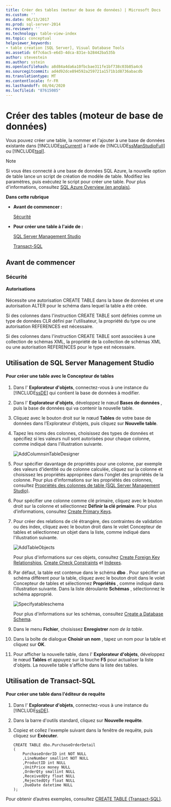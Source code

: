 ```yaml
---
title: Créer des tables (moteur de base de données) | Microsoft Docs
ms.custom: ''
ms.date: 06/13/2017
ms.prod: sql-server-2014
ms.reviewer: ''
ms.technology: table-view-index
ms.topic: conceptual
helpviewer_keywords:
- table creation [SQL Server], Visual Database Tools
ms.assetid: 6f7c6ac5-e6d3-4dca-831e-b28442ba535b
author: stevestein
ms.author: sstein
ms.openlocfilehash: a8d84a4da6a10fbcbae311fe1bf738c03b85a4c6
ms.sourcegitcommit: ad4d92dce894592a259721a1571b1d8736abacdb
ms.translationtype: MT
ms.contentlocale: fr-FR
ms.lasthandoff: 08/04/2020
ms.locfileid: "87615085"
---
```

# <a name="create-tables-database-engine"></a>Créer des tables (moteur de base de données)
  Vous pouvez créer une table, la nommer et l'ajouter à une base de données existante dans [!INCLUDE[ssCurrent](../../includes/sscurrent-md.md)] à l'aide de [!INCLUDE[ssManStudioFull](../../includes/ssmanstudiofull-md.md)] ou [!INCLUDE[tsql](../../includes/tsql-md.md)].

> [!NOTE]
>  Si vous êtes connecté à une base de données SQL Azure, la nouvelle option de table lance un script de création de modèle de table. Modifiez les paramètres, puis exécutez le script pour créer une table. Pour plus d'informations, consultez [SQL Azure Overview (en anglais)](https://microsoft.sharepoint.com/sites/infopedia_g01/pages/cards/azure-sql-database.aspx).

 **Dans cette rubrique**

-   **Avant de commencer :**

     [Sécurité](#Security)

-   **Pour créer une table à l'aide de :**

     [SQL Server Management Studio](#SSMSProcedure)

     [Transact-SQL](#TsqlProcedure)

##  <a name="before-you-begin"></a><a name="BeforeYouBegin"></a> Avant de commencer

###  <a name="security"></a><a name="Security"></a> Sécurité

####  <a name="permissions"></a><a name="Permissions"></a> Autorisations
 Nécessite une autorisation CREATE TABLE dans la base de données et une autorisation ALTER pour le schéma dans lequel la table a été créée.

 Si des colonnes dans l'instruction CREATE TABLE sont définies comme un type de données CLR défini par l'utilisateur, la propriété du type ou une autorisation REFERENCES est nécessaire.

 Si des colonnes dans l'instruction CREATE TABLE sont associées à une collection de schémas XML, la propriété de la collection de schémas XML ou une autorisation REFERENCES pour le type est nécessaire.

##  <a name="using-sql-server-management-studio"></a><a name="SSMSProcedure"></a> Utilisation de SQL Server Management Studio

#### <a name="to-create-a-table-with-table-designer"></a>Pour créer une table avec le Concepteur de tables

1.  Dans l' **Explorateur d'objets**, connectez-vous à une instance du [!INCLUDE[ssDE](../../includes/ssde-md.md)] qui contient la base de données à modifier.

2.  Dans l' **Explorateur d'objets**, développez le nœud **Bases de données** , puis la base de données qui va contenir la nouvelle table.

3.  Cliquez avec le bouton droit sur le nœud **Tables** de votre base de données dans l’Explorateur d’objets, puis cliquez sur **Nouvelle table**.

4.  Tapez les noms des colonnes, choisissez des types de données et spécifiez si les valeurs null sont autorisées pour chaque colonne, comme indiqué dans l'illustration suivante.

     ![AddColumnsinTableDesigner](../../database-engine/media/addcolumnsintabledesigner.gif "AddColumnsinTableDesigner")

5.  Pour spécifier davantage de propriétés pour une colonne, par exemple des valeurs d'identité ou de colonne calculée, cliquez sur la colonne et choisissez les propriétés appropriées dans l'onglet des propriétés de la colonne. Pour plus d’informations sur les propriétés des colonnes, consultez [Propriétés des colonnes de table &#40;SQL Server Management Studio&#41;](table-column-properties-sql-server-management-studio.md).

6.  Pour spécifier une colonne comme clé primaire, cliquez avec le bouton droit sur la colonne et sélectionnez **Définir la clé primaire**. Pour plus d’informations, consultez [Create Primary Keys](../tables/create-primary-keys.md).

7.  Pour créer des relations de clé étrangère, des contraintes de validation ou des index, cliquez avec le bouton droit dans le volet Concepteur de tables et sélectionnez un objet dans la liste, comme indiqué dans l'illustration suivante.

     ![AddTableObjects](../../database-engine/media/addtableobjects.gif "AddTableObjects")

     Pour plus d'informations sur ces objets, consultez [Create Foreign Key Relationships](../tables/create-foreign-key-relationships.md), [Create Check Constraints](../tables/create-check-constraints.md) et [Indexes](../indexes/indexes.md).

8.  Par défaut, la table est contenue dans le schéma **dbo** . Pour spécifier un schéma différent pour la table, cliquez avec le bouton droit dans le volet Concepteur de tables et sélectionnez **Propriétés** , comme indiqué dans l’illustration suivante. Dans la liste déroulante **Schémas** , sélectionnez le schéma approprié.

     ![Specifyatableschema](../../database-engine/media/specifyatableschema.gif "Specifyatableschema")

     Pour plus d'informations sur les schémas, consultez [Create a Database Schema](../security/authentication-access/create-a-database-schema.md).

9. Dans le menu **Fichier**, choisissez **Enregistrer** *nom de la table*.

10. Dans la boîte de dialogue **Choisir un nom** , tapez un nom pour la table et cliquez sur **OK**.

11. Pour afficher la nouvelle table, dans l' **Explorateur d'objets**, développez le nœud **Tables** et appuyez sur la touche **F5** pour actualiser la liste d'objets. La nouvelle table s'affiche dans la liste des tables.

##  <a name="using-transact-sql"></a><a name="TsqlProcedure"></a> Utilisation de Transact-SQL

#### <a name="to-create-a-table-in-the-query-editor"></a>Pour créer une table dans l'éditeur de requête

1.  Dans l' **Explorateur d'objets**, connectez-vous à une instance du [!INCLUDE[ssDE](../../includes/ssde-md.md)].

2.  Dans la barre d'outils standard, cliquez sur **Nouvelle requête**.

3.  Copiez et collez l'exemple suivant dans la fenêtre de requête, puis cliquez sur **Exécuter**.

    ```
    CREATE TABLE dbo.PurchaseOrderDetail
    (
        PurchaseOrderID int NOT NULL
        ,LineNumber smallint NOT NULL
        ,ProductID int NULL
        ,UnitPrice money NULL
        ,OrderQty smallint NULL
        ,ReceivedQty float NULL
        ,RejectedQty float NULL
        ,DueDate datetime NULL
    );
    ```

 Pour obtenir d’autres exemples, consultez [CREATE TABLE &#40;Transact-SQL&#41;](/sql/t-sql/statements/create-table-transact-sql).


